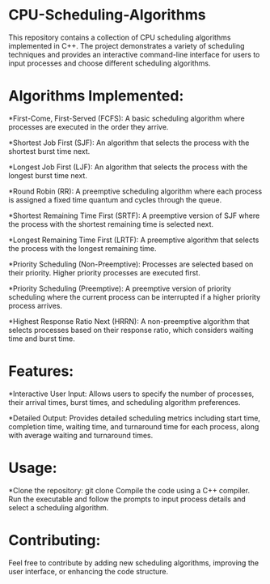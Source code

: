 # CPU-Scheduling-Algorithms

This repository contains a collection of CPU scheduling algorithms implemented in C++. The project demonstrates a variety of scheduling techniques and provides an interactive command-line interface for users to input processes and choose different scheduling algorithms.

# Algorithms Implemented:

*First-Come, First-Served (FCFS): A basic scheduling algorithm where processes are executed in the order they arrive.

*Shortest Job First (SJF): An algorithm that selects the process with the shortest burst time next.

*Longest Job First (LJF): An algorithm that selects the process with the longest burst time next.

*Round Robin (RR): A preemptive scheduling algorithm where each process is assigned a fixed time quantum and cycles through the queue.

*Shortest Remaining Time First (SRTF): A preemptive version of SJF where the process with the shortest remaining time is selected next.

*Longest Remaining Time First (LRTF): A preemptive algorithm that selects the process with the longest remaining time.

*Priority Scheduling (Non-Preemptive): Processes are selected based on their priority. Higher priority processes are executed first.

*Priority Scheduling (Preemptive): A preemptive version of priority scheduling where the current process can be interrupted if a higher priority process arrives.

*Highest Response Ratio Next (HRRN): A non-preemptive algorithm that selects processes based on their response ratio, which considers waiting time and burst time.



# Features:

*Interactive User Input: Allows users to specify the number of processes, their arrival times, burst times, and scheduling algorithm preferences.

*Detailed Output: Provides detailed scheduling metrics including start time, completion time, waiting time, and turnaround time for each process, along with average waiting and turnaround times.


# Usage:

*Clone the repository: git clone <repository-url>
Compile the code using a C++ compiler.
Run the executable and follow the prompts to input process details and select a scheduling algorithm.


# Contributing:

Feel free to contribute by adding new scheduling algorithms, improving the user interface, or enhancing the code structure.


